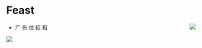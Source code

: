 # Feast

<img align="right" src="https://github-readme-stats.vercel.app/api/top-langs/?username=feast107&text_color=A1B0C6&bg_color=2c2c2c&hide_title=true" />

+ 广 告 位 招 租

<div>

<img align="left" src="https://github-readme-stats.vercel.app/api?username=feast107&show_icons=true&icon_color=00EDED&text_color=A1B0C6&bg_color=2c2c2c&hide_title=true" />


</div>
